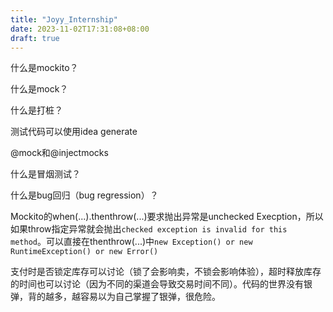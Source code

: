 ```yaml
---
title: "Joyy_Internship"
date: 2023-11-02T17:31:08+08:00
draft: true
---
```


什么是mockito？

什么是mock？

什么是打桩？

测试代码可以使用idea generate

@mock和@injectmocks









什么是冒烟测试？

什么是bug回归（bug regression）？

Mockito的when(...).thenthrow(...)要求抛出异常是unchecked Execption，所以如果throw指定异常就会抛出`checked exception is invalid for this method`。可以直接在thenthrow(...)中`new Exception() or new RuntimeException() or new Error()`

支付时是否锁定库存可以讨论（锁了会影响卖，不锁会影响体验），超时释放库存的时间也可以讨论（因为不同的渠道会导致交易时间不同）。代码的世界没有银弹，背的越多，越容易以为自己掌握了银弹，很危险。
